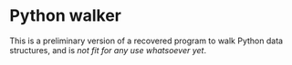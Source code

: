 # Python walker
This is a preliminary version of a recovered program to walk Python data structures, and is *not fit for any use whatsoever yet*.
